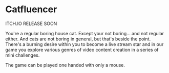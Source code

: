 # Catfluencer

ITCH.IO RELEASE SOON

You're a regular boring house cat. Except your not boring... and not regular either. And cats are not boring in general, but that's beside the point. There's a burning desire within you to become a live stream star and in our game you explore various genres of video content creation in a series of mini challenges.

The game can be played one handed with only a mouse.
